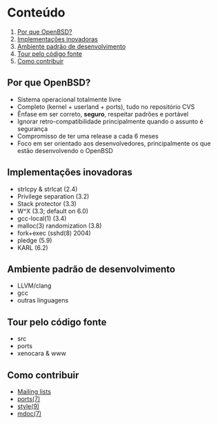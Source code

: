 # Conteúdo
1. [Por que OpenBSD?](#por-que-openbsd)
2. [Implementações inovadoras](#implementações-inovadoras)
3. [Ambiente padrão de desenvolvimento](#ambiente-padrão-de-desenvolvimento)
4. [Tour pelo código fonte](#tour-pelo-código-fonte)
5. [Como contribuir](#como-contribuir)

## Por que OpenBSD?
 - Sistema operacional totalmente livre
 - Completo (kernel + userland + ports), tudo no repositório CVS
 - Ênfase em ser correto, **seguro**, respeitar padrões e portável
 - Ignorar retro-compatibilidade principalmente quando o assunto é segurança
 - Compromisso de ter uma release a cada 6 meses
 - Foco em ser orientado aos desenvolvedores, principalmente os que estão desenvolvendo o OpenBSD

## Implementações inovadoras
- strlcpy & strlcat (2.4)
- Privilege separation (3.2)
- Stack protector (3.3)
- W^X (3.3; default on 6.0)
- gcc-local(1) (3.4)
- malloc(3) randomization (3.8)
- fork+exec (sshd(8) 2004)
- pledge (5.9)
- KARL (6.2)

## Ambiente padrão de desenvolvimento
- LLVM/clang
- gcc
- outras linguagens

## Tour pelo código fonte
- src
- ports
- xenocara & www

## Como contribuir
- [Mailing lists](https://www.openbsd.org/mail.html)
- [ports(7)](https://man.openbsd.org/ports.7)
- [style(9)](https://man.openbsd.org/style.9)
- [mdoc(7)](https://man.openbsd.org/mdoc.7)
